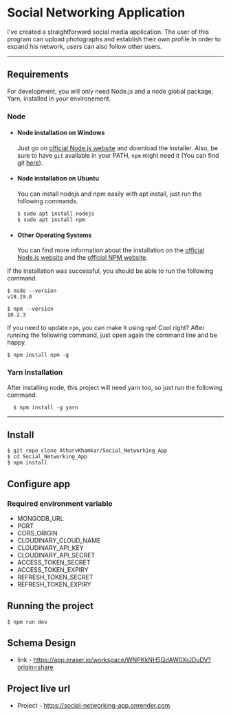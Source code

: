 # Social Networking Application

I've created a straightforward social media application. The user of this program can upload photographs and establish their own profile.In order to expand his network, users can also follow other users.



---
## Requirements

For development, you will only need Node.js and a node global package, Yarn, installed in your environement.

### Node
- #### Node installation on Windows

  Just go on [official Node.js website](https://nodejs.org/) and download the installer.
Also, be sure to have `git` available in your PATH, `npm` might need it (You can find git [here](https://git-scm.com/)).

- #### Node installation on Ubuntu

  You can install nodejs and npm easily with apt install, just run the following commands.

      $ sudo apt install nodejs
      $ sudo apt install npm

- #### Other Operating Systems
  You can find more information about the installation on the [official Node.js website](https://nodejs.org/) and the [official NPM website](https://npmjs.org/).

If the installation was successful, you should be able to run the following command.

    $ node --version
    v18.19.0

    $ npm --version
    10.2.3

If you need to update `npm`, you can make it using `npm`! Cool right? After running the following command, just open again the command line and be happy.

    $ npm install npm -g

###
### Yarn installation
  After installing node, this project will need yarn too, so just run the following command.

      $ npm install -g yarn

---

## Install
    $ git repo clone AtharvKhamkar/Social_Networking_App
    $ cd Social_Networking_App
    $ npm install

## Configure app

### Required environment variable

- MONGODB_URL
- PORT
- CORS_ORIGIN
- CLOUDINARY_CLOUD_NAME
- CLOUDINARY_API_KEY
- CLOUDINARY_API_SECRET
- ACCESS_TOKEN_SECRET
- ACCESS_TOKEN_EXPIRY
- REFRESH_TOKEN_SECRET
- REFRESH_TOKEN_EXPIRY

## Running the project

    $ npm run dev

## Schema Design
 - link - https://app.eraser.io/workspace/WNPKkNH5QdAW0XrJDuDV?origin=share

## Project live url
- Project - https://social-networking-app.onrender.com